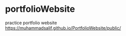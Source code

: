 # portfolioWebsite
practice portfolio website
https://muhammadsalif.github.io/PortfolioWebsite/public/
